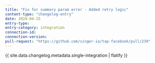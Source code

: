 ```yaml
---
title: "Fix for summary param error - Added retry logic"
content-type: "changelog-entry"
date: 2024-04-15
entry-type: 
entry-category: integration
connection-id: 
connection-version: 
pull-request: "https://github.com/singer-io/tap-facebook/pull/239"
---
```

{{ site.data.changelog.metadata.single-integration | flatify }}